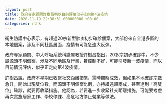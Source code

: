 ```yaml
---
layout: post
title: 政府專家顧問許樹昌稱以目前評估似乎走向第4波疫情
date: 2020-11-19 22:38:31.000000000 +08:00
categories: rthk
---
```


衞生防護中心表示，有超過20宗新型肺炎初步確診個案，大部份來自全港多區的本地個案，涉及不同社區層面，疫情有可能急速大反彈。

政府專家顧問、中大呼吸系統科講座教授許樹昌指出，20多宗初步確診中，不少屬源頭不明個案，涉及不同地區及行業，若控制不好，可能引發新一波疫情，而以目前情況評估，似乎正走向第4波疫情。

許樹昌說，政府本星期已收緊社交距離措施，需時觀察成效，但如果本地確診宗數急升，開始出現雙位數，而源頭不明個案比例，亦持續遠超兩成，甚至達到「高雙位」確診，就要再收緊措施。他認為，若要進一步收緊社交距離措施，可能要考慮再次實施居家工作、學校停課、高危地方停止營業等做法。
